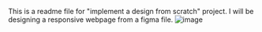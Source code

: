 This is a readme file for "implement a design from scratch" project. I will be designing a responsive webpage from a figma file.
![image](image.png)
